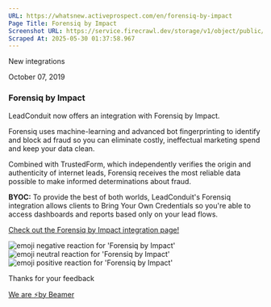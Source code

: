```yaml
---
URL: https://whatsnew.activeprospect.com/en/forensiq-by-impact
Page Title: Forensiq by Impact
Screenshot URL: https://service.firecrawl.dev/storage/v1/object/public/media/screenshot-eaf4877e-65e1-41f1-bfbf-f63104cbf3bc.png
Scraped At: 2025-05-30 01:37:58.967
---
```


New
integrations

October 07, 2019

### Forensiq by Impact

LeadConduit now offers an integration with Forensiq by Impact.

Forensiq uses machine-learning and advanced bot fingerprinting to identify and block ad fraud so you can eliminate costly, ineffectual marketing spend and keep your data clean.

Combined with TrustedForm, which independently verifies the origin and authenticity of internet leads, Forensiq receives the most reliable data possible to make informed determinations about fraud.

**BYOC:** To provide the best of both worlds, LeadConduit's Forensiq integration allows clients to Bring Your Own Credentials so you're able to access dashboards and reports based only on your lead flows.

[Check out the Forensiq by Impact integration page!](https://activeprospect.com/integrations/forensiq/check/)

![emoji negative reaction for 'Forensiq by Impact'](https://app.getbeamer.com/images/emojiNeg.svg)![emoji neutral reaction for 'Forensiq by Impact'](https://app.getbeamer.com/images/emojiNeut.svg)![emoji positive reaction for 'Forensiq by Impact'](https://app.getbeamer.com/images/emojiPos.svg)

Thanks for your feedback

[We are ⚡by Beamer](https://www.getbeamer.com/?ref=watermark_MErKJCnu12412_public&company=ActiveProspect&watermarkRef=powered&utm_term=MErKJCnu12412&utm_content=ActiveProspect&utm_source=standalone&utm_medium=footer&utm_campaign=powered)
